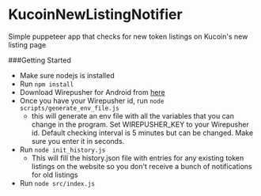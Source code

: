 # KucoinNewListingNotifier
Simple puppeteer app that checks for new token listings on Kucoin's new listing page

###Getting Started
* Make sure nodejs is installed
* Run ``npm install``
* Download Wirepusher for Android from [here](https://wirepusher.com/)
* Once you have your Wirepusher id, run ``node scripts/generate_env_file.js`` 
    * this will generate an env file with all the variables that you can change in the program. Set WIREPUSHER_KEY to your Wirepusher id. Default checking interval is 5 minutes but can be changed. Make sure you enter it in seconds.
* Run ``node init_history.js``
    * This will fill the history.json file with entries for any existing token listings on the website so you don't receive a bunch of notifications for old listings
* Run ``node src/index.js``
